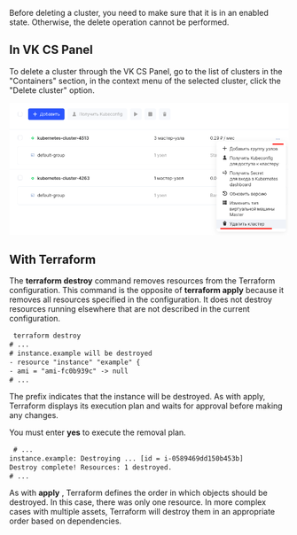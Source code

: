 Before deleting a cluster, you need to make sure that it is in an enabled state. Otherwise, the delete operation cannot be performed.

In VK CS Panel
------------

To delete a cluster through the VK CS Panel, go to the list of clusters in the "Containers" section, in the context menu of the selected cluster, click the "Delete cluster" option.

![](./assets/1598991750274-1598991750274.png)

With Terraform
--------------

The **terraform destroy** command removes resources from the Terraform configuration. This command is the opposite of **terraform apply** because it removes all resources specified in the configuration. It does not destroy resources running elsewhere that are not described in the current configuration.

```
 terraform destroy
# ...
# instance.example will be destroyed
- resource "instance" "example" {
- ami = "ami-fc0b939c" -> null
# ...
```

The prefix indicates that the instance will be destroyed. As with apply, Terraform displays its execution plan and waits for approval before making any changes.

You must enter **yes** to execute the removal plan.

```
 # ...
instance.example: Destroying ... [id = i-0589469dd150b453b]
Destroy complete! Resources: 1 destroyed.
# ...
```

As with **apply** , Terraform defines the order in which objects should be destroyed. In this case, there was only one resource. In more complex cases with multiple assets, Terraform will destroy them in an appropriate order based on dependencies.